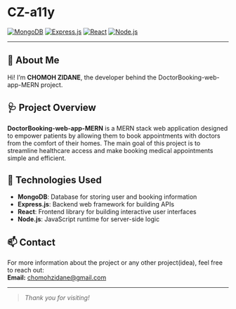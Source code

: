 # CZ-a11y

[![MongoDB](https://img.shields.io/badge/Database-MongoDB-brightgreen?logo=mongodb)](https://www.mongodb.com/)
[![Express.js](https://img.shields.io/badge/Backend-Express.js-000?logo=express)](https://expressjs.com/)
[![React](https://img.shields.io/badge/Frontend-React-blue?logo=react)](https://reactjs.org/)
[![Node.js](https://img.shields.io/badge/Runtime-Node.js-green?logo=node.js)](https://nodejs.org/)

---

## 👋 About Me

Hi! I’m **CHOMOH ZIDANE**, the developer behind the DoctorBooking-web-app-MERN project.

## 🩺 Project Overview

**DoctorBooking-web-app-MERN** is a MERN stack web application designed to empower patients by allowing them to book appointments with doctors from the comfort of their homes. The main goal of this project is to streamline healthcare access and make booking medical appointments simple and efficient.

## 🚀 Technologies Used

- **MongoDB**: Database for storing user and booking information
- **Express.js**: Backend web framework for building APIs
- **React**: Frontend library for building interactive user interfaces
- **Node.js**: JavaScript runtime for server-side logic

## 📫 Contact

For more information about the project or any other project(idea), feel free to reach out:  
**Email:** chomohzidane@gmail.com

---

> *Thank you for visiting!*
